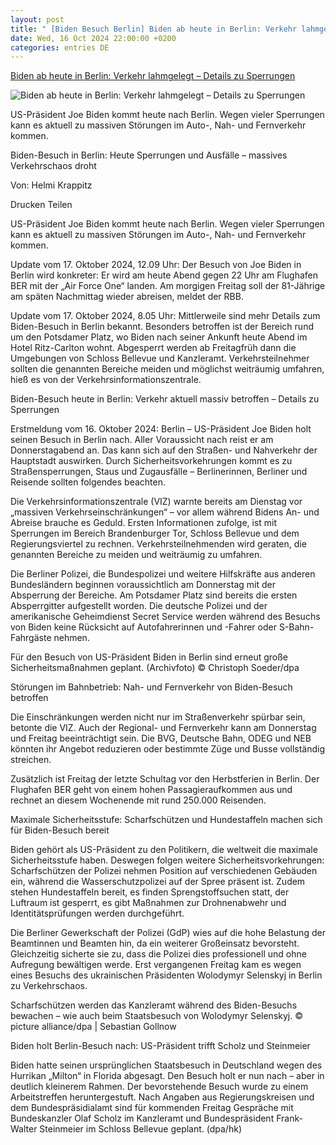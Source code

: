 ```yaml
---
layout: post
title: " [Biden Besuch Berlin] Biden ab heute in Berlin: Verkehr lahmgelegt – Details zu Sperrungen"
date: Wed, 16 Oct 2024 22:00:00 +0200
categories: entries DE
---
```

[Biden ab heute in Berlin: Verkehr lahmgelegt – Details zu Sperrungen](https://www.fr.de/politik/sperrungen-berlin-joe-biden-besuch-verkehr-ausfaelle-hochsicherheitszone-zr-93358928.html)

![Biden ab heute in Berlin: Verkehr lahmgelegt – Details zu Sperrungen](https://www.fr.de/assets/images/35/880/35880539-sicherheit-bei-besuch-in-berlin-33fe.jpg)

US-Präsident Joe Biden kommt heute nach Berlin. Wegen vieler Sperrungen kann es aktuell zu massiven Störungen im Auto-, Nah- und Fernverkehr kommen.

Biden-Besuch in Berlin: Heute Sperrungen und Ausfälle – massives Verkehrschaos droht

Von: Helmi Krappitz

Drucken Teilen

US-Präsident Joe Biden kommt heute nach Berlin. Wegen vieler Sperrungen kann es aktuell zu massiven Störungen im Auto-, Nah- und Fernverkehr kommen.

Update vom 17. Oktober 2024, 12.09 Uhr: Der Besuch von Joe Biden in Berlin wird konkreter: Er wird am heute Abend gegen 22 Uhr am Flughafen BER mit der „Air Force One“ landen. Am morgigen Freitag soll der 81-Jährige am späten Nachmittag wieder abreisen, meldet der RBB.

Update vom 17. Oktober 2024, 8.05 Uhr: Mittlerweile sind mehr Details zum Biden-Besuch in Berlin bekannt. Besonders betroffen ist der Bereich rund um den Potsdamer Platz, wo Biden nach seiner Ankunft heute Abend im Hotel Ritz-Carlton wohnt. Abgesperrt werden ab Freitagfrüh dann die Umgebungen von Schloss Bellevue und Kanzleramt. Verkehrsteilnehmer sollten die genannten Bereiche meiden und möglichst weiträumig umfahren, hieß es von der Verkehrsinformationszentrale.

Biden-Besuch heute in Berlin: Verkehr aktuell massiv betroffen – Details zu Sperrungen

Erstmeldung vom 16. Oktober 2024: Berlin – US-Präsident Joe Biden holt seinen Besuch in Berlin nach. Aller Voraussicht nach reist er am Donnerstagabend an. Das kann sich auf den Straßen- und Nahverkehr der Hauptstadt auswirken. Durch Sicherheitsvorkehrungen kommt es zu Straßensperrungen, Staus und Zugausfälle – Berlinerinnen, Berliner und Reisende sollten folgendes beachten.

Die Verkehrsinformationszentrale (VIZ) warnte bereits am Dienstag vor „massiven Verkehrseinschränkungen“ – vor allem während Bidens An- und Abreise brauche es Geduld. Ersten Informationen zufolge, ist mit Sperrungen im Bereich Brandenburger Tor, Schloss Bellevue und dem Regierungsviertel zu rechnen. Verkehrsteilnehmenden wird geraten, die genannten Bereiche zu meiden und weiträumig zu umfahren.

Die Berliner Polizei, die Bundespolizei und weitere Hilfskräfte aus anderen Bundesländern beginnen voraussichtlich am Donnerstag mit der Absperrung der Bereiche. Am Potsdamer Platz sind bereits die ersten Absperrgitter aufgestellt worden. Die deutsche Polizei und der amerikanische Geheimdienst Secret Service werden während des Besuchs von Biden keine Rücksicht auf Autofahrerinnen und -Fahrer oder S-Bahn-Fahrgäste nehmen.

Für den Besuch von US-Präsident Biden in Berlin sind erneut große Sicherheitsmaßnahmen geplant. (Archivfoto) © Christoph Soeder/dpa

Störungen im Bahnbetrieb: Nah- und Fernverkehr von Biden-Besuch betroffen

Die Einschränkungen werden nicht nur im Straßenverkehr spürbar sein, betonte die VIZ. Auch der Regional- und Fernverkehr kann am Donnerstag und Freitag beeinträchtigt sein. Die BVG, Deutsche Bahn, ODEG und NEB könnten ihr Angebot reduzieren oder bestimmte Züge und Busse vollständig streichen.

Zusätzlich ist Freitag der letzte Schultag vor den Herbstferien in Berlin. Der Flughafen BER geht von einem hohen Passagieraufkommen aus und rechnet an diesem Wochenende mit rund 250.000 Reisenden.

Maximale Sicherheitsstufe: Scharfschützen und Hundestaffeln machen sich für Biden-Besuch bereit

Biden gehört als US-Präsident zu den Politikern, die weltweit die maximale Sicherheitsstufe haben. Deswegen folgen weitere Sicherheitsvorkehrungen: Scharfschützen der Polizei nehmen Position auf verschiedenen Gebäuden ein, während die Wasserschutzpolizei auf der Spree präsent ist. Zudem stehen Hundestaffeln bereit, es finden Sprengstoffsuchen statt, der Luftraum ist gesperrt, es gibt Maßnahmen zur Drohnenabwehr und Identitätsprüfungen werden durchgeführt.

Die Berliner Gewerkschaft der Polizei (GdP) wies auf die hohe Belastung der Beamtinnen und Beamten hin, da ein weiterer Großeinsatz bevorsteht. Gleichzeitig sicherte sie zu, dass die Polizei dies professionell und ohne Aufregung bewältigen werde. Erst vergangenen Freitag kam es wegen eines Besuchs des ukrainischen Präsidenten Wolodymyr Selenskyj in Berlin zu Verkehrschaos.

Scharfschützen werden das Kanzleramt während des Biden-Besuchs bewachen – wie auch beim Staatsbesuch von Wolodymyr Selenskyj. © picture alliance/dpa | Sebastian Gollnow

Biden holt Berlin-Besuch nach: US-Präsident trifft Scholz und Steinmeier

Biden hatte seinen ursprünglichen Staatsbesuch in Deutschland wegen des Hurrikan „Milton“ in Florida abgesagt. Den Besuch holt er nun nach – aber in deutlich kleinerem Rahmen. Der bevorstehende Besuch wurde zu einem Arbeitstreffen heruntergestuft. Nach Angaben aus Regierungskreisen und dem Bundespräsidialamt sind für kommenden Freitag Gespräche mit Bundeskanzler Olaf Scholz im Kanzleramt und Bundespräsident Frank-Walter Steinmeier im Schloss Bellevue geplant. (dpa/hk)

